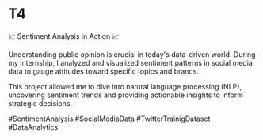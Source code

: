 # T4
📈 Sentiment Analysis in Action 📈

Understanding public opinion is crucial in today's data-driven world. During my internship, I analyzed and visualized sentiment patterns in social media data to gauge attitudes toward specific topics and brands.

This project allowed me to dive into natural language processing (NLP), uncovering sentiment trends and providing actionable insights to inform strategic decisions.

#SentimentAnalysis #SocialMediaData #TwitterTrainigDataset #DataAnalytics
